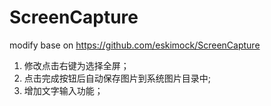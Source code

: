 ScreenCapture
=============
modify base on https://github.com/eskimock/ScreenCapture

1. 修改点击右键为选择全屏；
2. 点击完成按钮后自动保存图片到系统图片目录中;
3. 增加文字输入功能；
